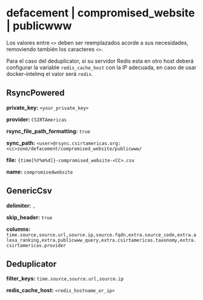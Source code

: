 # defacement | compromised_website | publicwww

Los valores entre `<>` deben ser reemplazados acorde a sus necesidades, removiendo también los caracteres `<>`.

Para el caso del deduplicator, si su servidor Redis esta en otro host deberá configurar la variable `redis_cache_host` con la IP adecuada, en caso de usar docker-intelmq el valor será `redis`.

## RsyncPowered

**private_key:** `<your_private_key>`

**provider:** `CSIRTAmericas`

**rsync_file_path_formatting:** `true`

**sync_path:**
 `<user>@rsync.csirtamericas.org:<cc>zone/defacement/compromised_website/publicwww/`

**file:** `{time[%Y%m%d]}-compromised_website-<CC>.csv`

**name:** `compromisedwebsite`


## GenericCsv

**delimiter:** `,`

**skip_header:** `true`

**columns:** `time.source,source.url,source.ip,source.fqdn,extra.source_code,extra.alexa_ranking,extra.publicwww_query,extra.csirtamericas.taxonomy,extra.csirtamericas.provider`


## Deduplicator

**filter_keys:** `time.source,source.url,source.ip`

**redis_cache_host:** `<redis_hostname_or_ip>`
